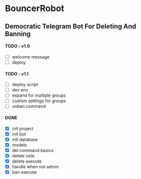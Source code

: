 # BouncerRobot
## Democratic Telegram Bot For Deleting And Banning

#### TODO - v1.0

- [ ] welcome message
- [ ] deploy

#### TODO - v1.1

- [ ] deploy script
- [ ] dev env
- [ ] expand for multiple groups
- [ ] custom settings for groups
- [ ] unban command

#### DONE

- [x] init project
- [x] init bot
- [x] init database
- [x] models
- [x] del command basics
- [x] delete vote
- [x] delete execute
- [x] handle when not admin
- [x] ban execute
